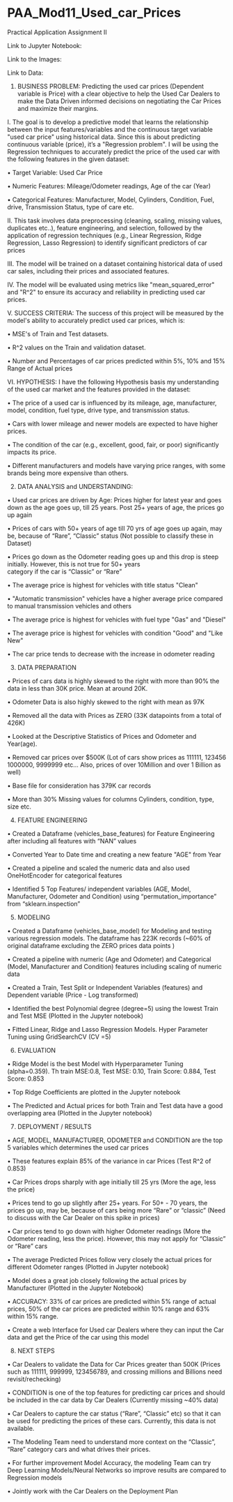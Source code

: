 # PAA_Mod11_Used_car_Prices

Practical Application Assignment II

Link to Jupyter Notebook:

Link to the Images:

Link to Data: 

1. BUSINESS PROBLEM: Predicting the used car prices (Dependent variable is Price) with a clear objective to help the Used Car Dealers to make the Data Driven informed decisions on negotiating the Car Prices and maximize their margins.

I.	The goal is to develop a predictive model that learns the relationship between the input features/variables and the continuous target variable "used car price" using historical data. Since this is about predicting continuous variable (price), it’s a "Regression problem". I will be using the Regression techniques to accurately predict the price of the used car with the following features in the given dataset:

•	Target Variable: Used Car Price

•	Numeric Features: Mileage/Odometer readings, Age of the car (Year)

•	Categorical Features: Manufacturer, Model, Cylinders, Condition, Fuel, drive, Transmission Status, type of care etc.

II.	This task involves data preprocessing (cleaning, scaling, missing values, duplicates etc..), feature engineering, and selection, followed by the application of regression techniques (e.g., Linear Regression, Ridge Regression, Lasso Regression) to identify significant predictors of car prices

III. The model will be trained on a dataset containing historical data of used car sales, including their prices and associated features.

IV.	The model will be evaluated using metrics like "mean_squared_error" and "R^2" to ensure its accuracy and reliability in predicting used car prices.

V.	SUCCESS CRITERIA: The success of this project will be measured by the model's ability to accurately predict used car prices, which is:

•	MSE's of Train and Test datasets.

•	R^2 values on the Train and validation dataset.

•	Number and Percentages of car prices predicted within 5%, 10% and 15% Range of Actual prices

VI.	HYPOTHESIS: I have the following Hypothesis basis my understanding of the used car market and the features provided in the dataset:

•	The price of a used car is influenced by its mileage, age, manufacturer, model, condition, fuel type, drive type, and transmission status.

•	Cars with lower mileage and newer models are expected to have higher prices.

•	The condition of the car (e.g., excellent, good, fair, or poor) significantly impacts its price.

•	Different manufacturers and models have varying price ranges, with some brands being more expensive than others.

2.	DATA ANALYSIS and UNDERSTANDING:

•	Used car prices are driven by Age: Prices higher for latest year and goes down as the age goes up, till 25 years. Post 25+ years 
of age, the prices go up again

•	Prices of cars with 50+ years of age till 70 yrs of age goes up again, may be, because of “Rare”, “Classic” status (Not possible   to classify these in Dataset)

•	Prices go down as the Odometer reading goes up and this drop is steep initially. However, this is not true for 50+ years    
  category if the car is “Classic” or “Rare”

•	The average price is highest for vehicles with title status "Clean"

•	"Automatic transmission" vehicles have a higher average price compared to manual transmission vehicles and others

•	The average price is highest for vehicles with fuel type "Gas" and "Diesel"

•	The average price is highest for vehicles with condition "Good" and "Like New"

•	The car price tends to decrease with the increase in odometer reading

3.	DATA PREPARATION

•	Prices of cars data is highly skewed to the right with more than 90% the data in less than 30K price. Mean at around 20K. 

•	Odometer Data is also highly skewed to the right with mean as 97K 

•	Removed all the data with Prices as ZERO (33K datapoints from a total of 426K)

•	Looked at the Descriptive Statistics of Prices and Odometer and Year(age).

•	Removed car prices over $500K (Lot of cars show prices as 111111, 123456 1000000, 9999999 etc… Also, prices of over 10Million      and over 1 Billion as well)

•	Base file for consideration has 379K car records

•	More than 30% Missing values for columns Cylinders, condition, type, size etc.

4.	FEATURE ENGINEERING

•	Created a Dataframe (vehicles_base_features) for Feature Engineering after including all features with “NAN” values

•	Converted Year to Date time and creating a new feature "AGE" from Year 

•	Created a pipeline and scaled the numeric data and also used OneHotEncoder for categorical features

•	Identified 5 Top Features/ independent variables (AGE, Model, Manufacturer, Odometer and Condition) using                          “permutation_importance” from “sklearn.inspection” 

5.	MODELING

•	Created a Dataframe (vehicles_base_model) for Modeling and testing various regression models. The dataframe has 223K records       (~60% of original dataframe excluding the ZERO prices data points ) 

•	Created a pipeline with numeric (Age and Odometer) and Categorical (Model, Manufacturer and Condition) features including          scaling of numeric data

•	Created a Train, Test Split or Independent Variables (features) and Dependent variable (Price - Log transformed) 

•	Identified the best Polynomial degree (degree=5) using the lowest Train and Test MSE (Plotted in the Jupyter notebook) 

•	Fitted Linear, Ridge and Lasso Regression Models. Hyper Parameter Tuning using GridSearchCV (CV =5) 

6.	EVALUATION

•	Ridge Model is the best Model with Hyperparameter Tuning (alpha=0.359). Th train MSE:0.8, Test MSE: 0.10, Train Score: 0.884,      Test Score: 0.853

•	Top Ridge Coefficients are plotted in the Jupyter notebook

•	The Predicted and Actual prices for both Train and Test data have a good overlapping area (Plotted in the Jupyter notebook)

7.	DEPLOYMENT / RESULTS

•	AGE, MODEL, MANUFACTURER, ODOMETER and CONDITION are the top 5 variables which determines the used car prices

•	These features explain 85% of the variance in car Prices (Test R^2 of 0.853) 

•	Car Prices drops sharply with age initially till 25 yrs (More the age, less the price) 

•	Prices tend to go up slightly after 25+ years. For 50+ - 70 years, the prices go up, may be, because of cars being more “Rare”     or “classic” (Need to discuss with the Car Dealer on this spike in prices) 

•	Car prices tend to go down with higher Odometer readings (More the Odometer reading, less the price). However, this may not        apply for “Classic” or “Rare” cars

•	The average Predicted Prices follow very closely the actual prices for different Odometer ranges (Plotted in Jupyter notebook) 

•	Model does a great job closely following the actual prices by Manufacturer (Plotted in the Jupyter Notebook) 

•	ACCURACY: 33% of car prices are predicted within 5% range of actual prices, 50% of the car prices are predicted within 10% range   and 63% within 15% range.

•	Create a web Interface for Used car Dealers where they can input the Car data and get the Price of the car using this model

8.	NEXT STEPS

•	Car Dealers to validate the Data for Car Prices greater than 500K (Prices such as 111111, 999999, 123456789, and crossing          millions and Billions need revisit/rechecking) 

•	CONDITION is one of the top features for predicting car prices and should be included in the car data by Car Dealers (Currently    missing ~40% data) 

•	Car Dealers to capture the car status (“Rare”, “Classic” etc) so that it can be used for predicting the prices of these cars.      Currently, this data is not available.

•	The Modeling Team need to understand more context on the “Classic”, “Rare” category cars and what drives their prices.

•	For further improvement Model Accuracy, the modeling Team can try Deep Learning Models/Neural Networks so improve results are      compared to Regression models

•	Jointly work with the Car Dealers on the Deployment Plan

